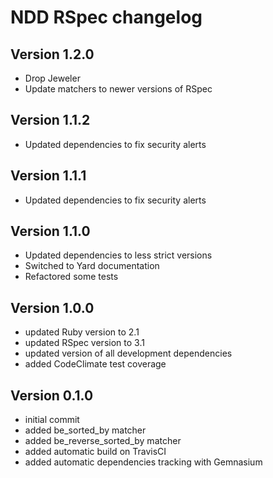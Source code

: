 # NDD RSpec changelog

## Version 1.2.0

- Drop Jeweler
- Update matchers to newer versions of RSpec

## Version 1.1.2

- Updated dependencies to fix security alerts

## Version 1.1.1

- Updated dependencies to fix security alerts

## Version 1.1.0

- Updated dependencies to less strict versions
- Switched to Yard documentation
- Refactored some tests

## Version 1.0.0

- updated Ruby version to 2.1
- updated RSpec version to 3.1
- updated version of all development dependencies
- added CodeClimate test coverage

## Version 0.1.0

- initial commit
- added be_sorted_by matcher
- added be_reverse_sorted_by matcher
- added automatic build on TravisCI
- added automatic dependencies tracking with Gemnasium
